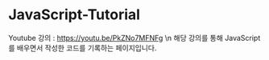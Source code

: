 # JavaScript-Tutorial
Youtube 강의 :  https://youtu.be/PkZNo7MFNFg \n
해당 강의를 통해 JavaScript를 배우면서 작성한 코드를 기록하는 페이지입니다.
